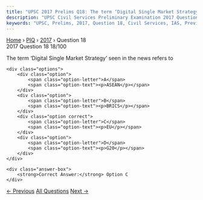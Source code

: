 ```yaml
---
title: "UPSC 2017 Prelims Q18: The term ‘Digital Single Market Strategy’ seen in the news r..."
description: "UPSC Civil Services Preliminary Examination 2017 Question 18 with options and answer"
keywords: "UPSC, Prelims, 2017, Question 18, Civil Services, IAS, Previous Year Questions"
---
```


<nav class="breadcrumb">
    <a href="../../">Home</a>
    <span>›</span>
    <a href="../">PIQ</a>
    <span>›</span>
    <a href="./">2017</a>
    <span>›</span>
    <span>Question 18</span>
</nav>

<div class="question-header">
    <div class="question-meta">
        <span class="year-badge">2017</span>
        <span class="question-number">Question 18</span>
        <span class="progress">18/100</span>
    </div>
    <div class="progress-bar">
        <div class="progress-fill" style="width: 18.0%"></div>
    </div>
</div>

<div class="question-content">
    <div class="question-text">
        <p>The term ‘Digital Single Market Strategy’ seen in the news refers to</p>
    </div>
    
    <div class="options">
        <div class="option">
            <span class="option-letter">A</span>
            <span class="option-text"><p>ASEAN</p></span>
        </div>
        <div class="option">
            <span class="option-letter">B</span>
            <span class="option-text"><p>BRICS</p></span>
        </div>
        <div class="option correct">
            <span class="option-letter">C</span>
            <span class="option-text"><p>EU</p></span>
        </div>
        <div class="option">
            <span class="option-letter">D</span>
            <span class="option-text"><p>G20</p></span>
        </div>
    </div>

    <div class="answer-box">
        <strong>Correct Answer:</strong> Option C
    </div>
</div>

<div class="question-nav">
    <a href="../q017-consider-the-following-statements-with-reference-t/" class="nav-btn prev">← Previous</a>
    <a href="../" class="nav-btn center">All Questions</a>
    <a href="../q019-at-one-of-the-place-in-india-if-you-stand-on-the-s/" class="nav-btn next">Next →</a>
</div>
